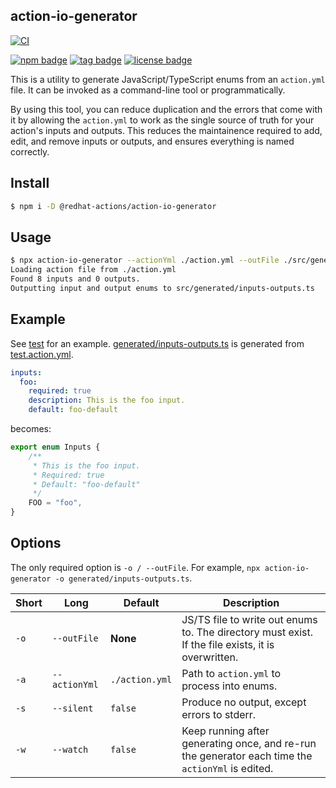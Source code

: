 ## action-io-generator

[![CI](https://github.com/tetchel/action-io-generator/workflows/CI/badge.svg)](https://github.com/tetchel/action-io-generator/actions?query=workflow%3ACI)

[![npm badge](https://img.shields.io/npm/v/@redhat-actions/action-io-generator)](https://www.npmjs.com/package/@redhat-actions/action-io-generator)
[![tag badge](https://img.shields.io/github/v/tag/tetchel/action-io-generator)](https://github.com/tetchel/action-io-generator/tags)
[![license badge](https://img.shields.io/github/license/tetchel/action-io-generator)](./LICENSE)

This is a utility to generate JavaScript/TypeScript enums from an `action.yml` file. It can be invoked as a command-line tool or programmatically.

By using this tool, you can reduce duplication and the errors that come with it by allowing the `action.yml` to work as the single source of truth for your action's inputs and outputs. This reduces the maintainence required to add, edit, and remove inputs or outputs, and ensures everything is named correctly.

## Install

```bash
$ npm i -D @redhat-actions/action-io-generator
```

## Usage
```bash
$ npx action-io-generator --actionYml ./action.yml --outFile ./src/generated/inputs-outputs.ts
Loading action file from ./action.yml
Found 8 inputs and 0 outputs.
Outputting input and output enums to src/generated/inputs-outputs.ts
```

## Example
See [test](./test) for an example. [generated/inputs-outputs.ts](./test/generated/inputs-outputs.ts) is generated from [test.action.yml](/test/test.action.yml).

```yaml
inputs:
  foo:
    required: true
    description: This is the foo input.
    default: foo-default
```

becomes:

```js
export enum Inputs {
    /**
     * This is the foo input.
     * Required: true
     * Default: "foo-default"
     */
    FOO = "foo",
}
```

## Options
The only required option is `-o / --outFile`. For example, `npx action-io-generator -o generated/inputs-outputs.ts`.

| Short | Long | Default | Description |
| ----  | ---- | ------- | ----------- |
| `-o`  | `--outFile` | **None** | JS/TS file to write out enums to. The directory must exist. If the file exists, it is overwritten. |
| `-a`  | `--actionYml` | `./action.yml` | Path to `action.yml` to process into enums. |
| `-s`  | `--silent` | `false` | Produce no output, except errors to stderr. |
| `-w`  | `--watch` | `false` | Keep running after generating once, and re-run the generator each time the `actionYml` is edited. |
